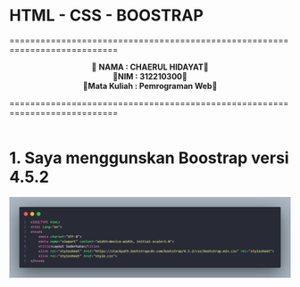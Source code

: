 # HTML - CSS - BOOSTRAP

===========================================================================<br>

<p align="center">
&#128640 <b>NAMA : CHAERUL HIDAYAT</b>&#128640 <br>
&#128640<b>NIM : 312210300</b>&#128640 <br>
&#128640<b>Mata Kuliah : Pemrograman Web</b>&#128640 <br>
</p>
===========================================================================<br><br>

# 1. Saya menggunskan Boostrap versi 4.5.2 <br>

![Alt text](<README/code1 boostrap.png>) <br>
